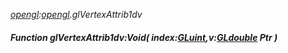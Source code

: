 _[opengl](../../modules/opengl/opengl-module.md):[opengl](../../modules/opengl/opengl-module.md).glVertexAttrib1dv_
##### Function glVertexAttrib1dv:Void( index:[GLuint](../../modules/opengl/opengl-gluint.md),v:[GLdouble](../../modules/opengl/opengl-gldouble.md) Ptr )
